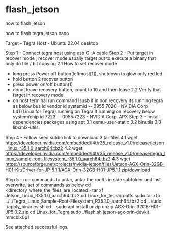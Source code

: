 # flash_jetson
how to flash jetson 


how to flash tegra jetson nano 

Target - Tegra 
Host - Ubuntu 22.04 desktop 

Step 1 - Connect tegra host using usb C -A cable
Step 2 - Put target in recover mode , recover mode usually target put to execute a binary that only do file / bit copying
2.1 How to set recover mode 
- long press Power off button(leftmost[1]), shutdown to glow only red led
- hold button 2 recover button 
- press power on/off button(1) 
- donot leave recovery button, count to 10 and then leave
2.2 Verify that target in recovery mode 
- on host terminal run command lsusb
	if in non recovery its running tegra as below bus id vendor id systemid 
	-- 0955:7020 - NVIDIA Corp L4T(Linux for Tegra) running on Tegra
	If running on recovery below system/chip id 7223
	-- 0955:7223 - NVIDIA Corp. APX 
Step 3 - Install dependencies packages using apt
3.1 qemu-user-static
3.2 binutils
3.3 libxml2-utils

Step 4 - Follow seed sutdio link to download 3 tar files
4.1 wget https://developer.nvidia.com/embedded/l4t/r35_release_v1.0/release/jetson_linux_r35.1.0_aarch64.tbz2
4.2 wget https://developer.nvidia.com/embedded/l4t/r35_release_v1.0/release/tegra_linux_sample-root-filesystem_r35.1.0_aarch64.tbz2
4.3 wget https://sourceforge.net/projects/nvidia-jetson/files/Jetson-AGX-Orin-32GB-H01-Kit/Driver-for-JP-5.1.1/AGX-Orin-32GB-H01-JP5.1.1.zip/download

Step 5 - run commands to untar, untar the rootfs in side subfolder and last overwrite, set of commands as below
cd <directory_where_the_files_are_located>
tar xf Jetson_Linux_R35.1.0_aarch64.tbz2
cd Linux_for_tegra/rootfs
sudo tar xfp ../../Tegra_Linux_Sample-Root-Filesystem_R35.1.0_aarch64.tbz2
cd ..
sudo ./apply_binaries.sh
cd ..
sudo apt install unzip 
unzip AGX-Orin-32GB-H01-JP5.0.2.zip
cd Linux_for_Tegra
sudo ./flash.sh jetson‐agx‐orin‐devkit mmcblk0p1

See attached successful logs.
